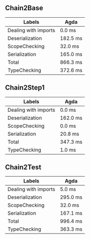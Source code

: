 
## Chain2Base

Labels|Agda
---|---
Dealing with imports|0.0 ms
Deserialization|182.5 ms
ScopeChecking|32.0 ms
Serialization|165.0 ms
Total|866.3 ms
TypeChecking|372.6 ms


## Chain2Step1

Labels|Agda
---|---
Dealing with imports|0.0 ms
Deserialization|162.0 ms
ScopeChecking|0.0 ms
Serialization|20.8 ms
Total|347.3 ms
TypeChecking|1.0 ms


## Chain2Test

Labels|Agda
---|---
Dealing with imports|5.0 ms
Deserialization|295.0 ms
ScopeChecking|32.0 ms
Serialization|167.1 ms
Total|996.4 ms
TypeChecking|363.3 ms

